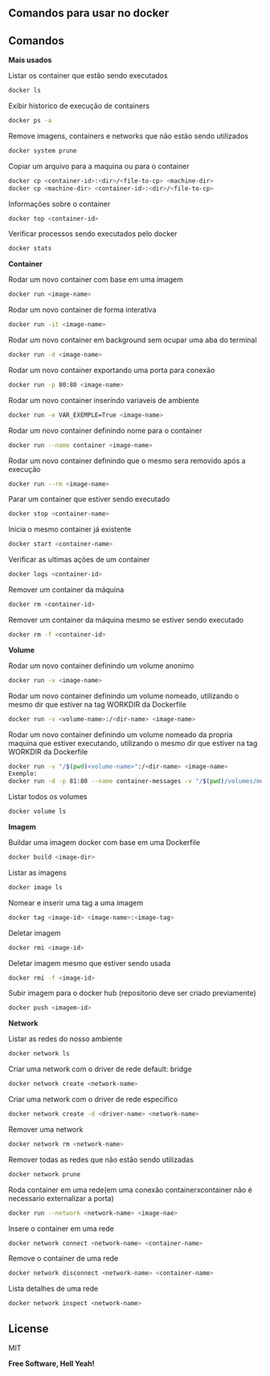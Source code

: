 ## Comandos para usar no docker

## Comandos

**Mais usados**

Listar os container que estão sendo executados
```sh
docker ls
```
Exibir historico de execução de containers
```sh
docker ps -a
```
Remove imagens, containers e networks que não estão sendo utilizados
```sh
docker system prune
```
Copiar um arquivo para a maquina ou para o container
```sh
docker cp <container-id>:<dir>/<file-to-cp> <machine-dir>
docker cp <machine-dir> <container-id>:<dir>/<file-to-cp>
```
Informações sobre o container
```sh
docker top <container-id>
```
Verificar processos sendo executados pelo docker
```sh
docker stats
```

**Container**

Rodar um novo container com base em uma imagem
```sh
docker run <image-name>
```
Rodar um novo container de forma interativa
```sh
docker run -it <image-name>
```
Rodar um novo container em background sem ocupar uma aba do terminal
```sh
docker run -d <image-name>
```
Rodar um novo container exportando uma porta para conexão
```sh
docker run -p 80:80 <image-name>
```
Rodar um novo container inserindo variaveis de ambiente
```sh
docker run -e VAR_EXEMPLE=True <image-name>
```
Rodar um novo container definindo nome para o container
```sh
docker run --name container <image-name>
```
Rodar um novo container definindo que o mesmo sera removido após a execução
```sh
docker run --rm <image-name>
```
Parar um container que estiver sendo executado
```sh
docker stop <container-name>
```
Inicia o mesmo container já existente
```sh
docker start <container-name>
```
Verificar as ultimas ações de um container 
```sh
docker logs <container-id>
```
Remover um container da máquina
```sh
docker rm <container-id>
```
Remover um container da máquina mesmo se estiver sendo executado
```sh
docker rm -f <container-id>
```
**Volume**

Rodar um novo container definindo um volume anonimo
```sh
docker run -v <image-name>
```
Rodar um novo container definindo um volume nomeado, utilizando o mesmo dir que estiver na tag WORKDIR da Dockerfile
```sh
docker run -v <volume-name>:/<dir-name> <image-name>
```
Rodar um novo container definindo um volume nomeado da propria maquina que estiver executando, utilizando o mesmo dir que estiver na tag WORKDIR da Dockerfile
```sh
docker run -v "/$(pwd)<volume-name>":/<dir-name> <image-name>
Exemplo:
docker run -d -p 81:80 --name container-messages -v "/$(pwd)/volumes/messages":/var/www/html/messages --rm phpmessages
```
Listar todos os volumes
```sh
docker volume ls
```

**Imagem**

Buildar uma imagem docker com base em uma Dockerfile
```sh
docker build <image-dir>
```
Listar as imagens
```sh
docker image ls
```
Nomear e inserir uma tag a uma imagem
```sh
docker tag <image-id> <image-name>:<image-tag>
```
Deletar imagem
```sh
docker rmi <image-id>
```
Deletar imagem mesmo que estiver sendo usada
```sh
docker rmi -f <image-id>
```
Subir imagem para o docker hub (repositorio deve ser criado previamente)
```sh
docker push <imagem-id>
```

**Network**

Listar as redes do nosso ambiente
```sh
docker network ls
```
Criar uma network com o driver de rede default: bridge
```sh
docker network create <network-name> 
```
Criar uma network com o driver de rede especifico
```sh
docker network create -d <driver-name> <network-name> 
```
Remover uma network
```sh
docker network rm <network-name>
```
Remover todas as redes que não estão sendo utilizadas
```sh
docker network prune
```
Roda container em uma rede(em uma conexão containerxcontainer não é necessario externalizar a porta)
```sh
docker run --network <network-name> <image-nae>
```
Insere o container em uma rede
```sh
docker network connect <network-name> <container-name>
```
Remove o container de uma rede
```sh
docker network disconnect <network-name> <container-name>
```
Lista detalhes de uma rede
```sh
docker network inspect <network-name>
```

## License

MIT

**Free Software, Hell Yeah!**
